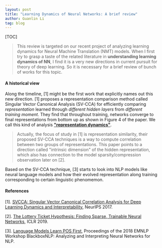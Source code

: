 ```yaml
---
layout: post
title: "Learning Dynamics of Neural Networks: A brief review"
author: Guanlin Li
tag: blog
---
```


[TOC]

> This review is targeted on our recent project of analyzing learning dynamics for Neural Machine Translation (NMT) models. When I first try to grasp a taste of the related literature in **understanding learning dynamics of NN**, I find it is a very new directions in current pursuit for theory of deep learning. So it is necessary for a brief review of bunch of works for this topic.

#### A historical view

Along the timeline, [1] might be the first work that explicitly names out this new direction. [1] proposes a representation comparison method called Singular Vector Canonical Analysis (SV-CCA) for efficiently comparing *representation* learned through *different hidden layers* from *different training moment*. They find that throughout training, networks converge to final representations from bottom up as shown in Figure 4 of the paper. We call this kind of analysis <u>**"representation dynamics"**</u>.

> Actually, the focus of study in [1] is representation similarity, their proposed SV-CCA techniques is a way to compute correlation between two groups of representations. This paper points to a direction called "intrinsic dimension" of the hidden representation, which also has connection to the model sparsity/compression observation later on [2].

Based on the SV-CCA technique, [3] starts to look into NLP models like neural language models and how their evolved representation along training corresponding to certain linguistic phenomemon.

#### References

[1]. [SVCCA: Singular Vector Canonical Correlation Analysis for Deep Learning Dynamics and Interpretability](http://papers.nips.cc/paper/7188-svcca-singular-vector-canonical-correlation-analysis-for-deep-learning-dynamics-and-interpretability.pdf), NeurIPS 2017.

[2]. [The Lottery Ticket Hypothesis: Finding Sparse, Trainable Neural Networks](https://arxiv.org/abs/1803.03635), ICLR 2019.

[3]. [Language Models Learn POS First](https://www.aclweb.org/anthology/W18-5438.pdf), Proceedings of the 2018 EMNLP Workshop BlackboxNLP: Analyzing and Interpreting Neural Networks for NLP.

